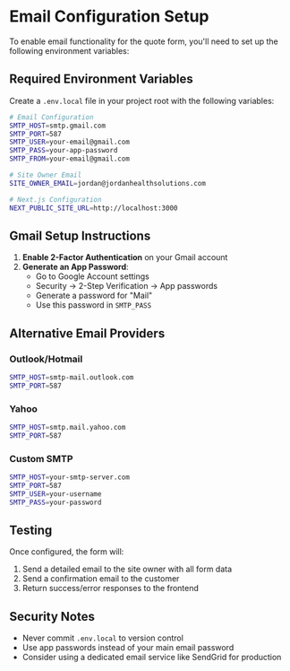 # Email Configuration Setup

To enable email functionality for the quote form, you'll need to set up the following environment variables:

## Required Environment Variables

Create a `.env.local` file in your project root with the following variables:

```bash
# Email Configuration
SMTP_HOST=smtp.gmail.com
SMTP_PORT=587
SMTP_USER=your-email@gmail.com
SMTP_PASS=your-app-password
SMTP_FROM=your-email@gmail.com

# Site Owner Email
SITE_OWNER_EMAIL=jordan@jordanhealthsolutions.com

# Next.js Configuration
NEXT_PUBLIC_SITE_URL=http://localhost:3000
```

## Gmail Setup Instructions

1. **Enable 2-Factor Authentication** on your Gmail account
2. **Generate an App Password**:
   - Go to Google Account settings
   - Security → 2-Step Verification → App passwords
   - Generate a password for "Mail"
   - Use this password in `SMTP_PASS`

## Alternative Email Providers

### Outlook/Hotmail
```bash
SMTP_HOST=smtp-mail.outlook.com
SMTP_PORT=587
```

### Yahoo
```bash
SMTP_HOST=smtp.mail.yahoo.com
SMTP_PORT=587
```

### Custom SMTP
```bash
SMTP_HOST=your-smtp-server.com
SMTP_PORT=587
SMTP_USER=your-username
SMTP_PASS=your-password
```

## Testing

Once configured, the form will:
1. Send a detailed email to the site owner with all form data
2. Send a confirmation email to the customer
3. Return success/error responses to the frontend

## Security Notes

- Never commit `.env.local` to version control
- Use app passwords instead of your main email password
- Consider using a dedicated email service like SendGrid for production


